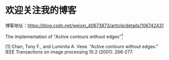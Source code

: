 # 欢迎关注我的博客 

博客地址：https://blog.csdn.net/weixin_40673873/article/details/106742431 

The implementation of "Active contours without edges"[<sup>1</sup>](#refer-anchor-1)

<div id="refer-anchor-1"></div>
[1] Chan, Tony F., and Luminita A. Vese. "Active contours without edges." IEEE Transactions on image processing 10.2 (2001): 266-277.